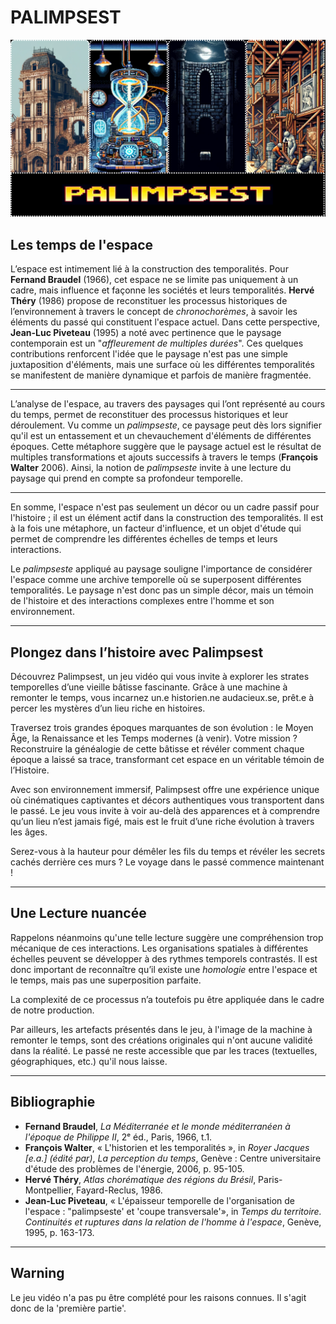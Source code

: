 # PALIMPSEST

![Scène d'ouverture](cover.png)

## Les temps de l'espace

L’espace est intimement lié à la construction des temporalités. Pour **Fernand Braudel** (1966), cet espace ne se limite pas uniquement à un cadre, mais influence et façonne les sociétés et leurs temporalités. **Hervé Théry** (1986) propose de reconstituer les processus historiques de l’environnement à travers le concept de *chronochorèmes*, à savoir les éléments du passé qui constituent l'espace actuel. Dans cette perspective, **Jean-Luc Piveteau** (1995) a noté avec pertinence que le paysage contemporain est un "*affleurement de multiples durées*". Ces quelques contributions renforcent l'idée que le paysage n'est pas une simple juxtaposition d'éléments, mais une surface où les différentes temporalités se manifestent de manière dynamique et parfois de manière fragmentée.

---

L’analyse de l'espace, au travers des paysages qui l’ont représenté au cours du temps, permet de reconstituer des processus historiques et leur déroulement. Vu comme un *palimpseste*, ce paysage peut dès lors signifier qu'il est un entassement et un chevauchement d'éléments de différentes époques. Cette métaphore suggère que le paysage actuel est le résultat de multiples transformations et ajouts successifs à travers le temps (**François Walter** 2006). Ainsi, la notion de *palimpseste* invite à une lecture du paysage qui prend en compte sa profondeur temporelle.

---

En somme, l'espace n'est pas seulement un décor ou un cadre passif pour l'histoire ; il est un élément actif dans la construction des temporalités. Il est à la fois une métaphore, un facteur d'influence, et un objet d'étude qui permet de comprendre les différentes échelles de temps et leurs interactions.  

Le *palimpseste* appliqué au paysage souligne l'importance de considérer l'espace comme une archive temporelle où se superposent différentes temporalités. Le paysage n'est donc pas un simple décor, mais un témoin de l'histoire et des interactions complexes entre l'homme et son environnement.

---

## Plongez dans l’histoire avec Palimpsest

Découvrez Palimpsest, un jeu vidéo qui vous invite à explorer les strates temporelles d’une vieille bâtisse fascinante. Grâce à une machine à remonter le temps, vous incarnez un.e historien.ne audacieux.se, prêt.e à percer les mystères d’un lieu riche en histoires.

Traversez trois grandes époques marquantes de son évolution : le Moyen Âge, la Renaissance et les Temps modernes (à venir). Votre mission ? Reconstruire la généalogie de cette bâtisse et révéler comment chaque époque a laissé sa trace, transformant cet espace en un véritable témoin de l’Histoire.

Avec son environnement immersif, Palimpsest offre une expérience unique où cinématiques captivantes et décors authentiques vous transportent dans le passé. Le jeu vous invite à voir au-delà des apparences et à comprendre qu’un lieu n’est jamais figé, mais est le fruit d’une riche évolution à travers les âges.

Serez-vous à la hauteur pour démêler les fils du temps et révéler les secrets cachés derrière ces murs ? Le voyage dans le passé commence maintenant !

---

## Une Lecture nuancée

Rappelons néanmoins qu'une telle lecture suggère une compréhension trop mécanique de ces interactions. Les organisations spatiales à différentes échelles peuvent se développer à des rythmes temporels contrastés. Il est donc important de reconnaître qu’il existe une *homologie* entre l'espace et le temps, mais pas une superposition parfaite.  

La complexité de ce processus n’a toutefois pu être appliquée dans le cadre de notre production.

Par ailleurs, les artefacts présentés dans le jeu, à l'image de la machine à remonter le temps, sont des créations originales qui n'ont aucune validité dans la réalité. Le passé ne reste accessible que par les traces (textuelles, géographiques, etc.) qu'il nous laisse.

---

## Bibliographie

- **Fernand Braudel**, *La Méditerranée et le monde méditerranéen à l'époque de Philippe II*, 2ᵉ éd., Paris, 1966, t.1.  
- **François Walter**, « L'historien et les temporalités », in *Royer Jacques [e.a.] (édité par)*, *La perception du temps*, Genève : Centre universitaire d'étude des problèmes de l'énergie, 2006, p. 95-105.  
- **Hervé Théry**, *Atlas chorématique des régions du Brésil*, Paris-Montpellier, Fayard-Reclus, 1986.  
- **Jean-Luc Piveteau**, « L'épaisseur temporelle de l'organisation de l'espace : "palimpseste' et 'coupe transversale'», in *Temps du territoire. Continuités et ruptures dans la relation de l'homme à l'espace*, Genève, 1995, р. 163-173.

---
## Warning

Le jeu vidéo n'a pas pu être complété pour les raisons connues. Il s'agit donc de la 'première partie'.
